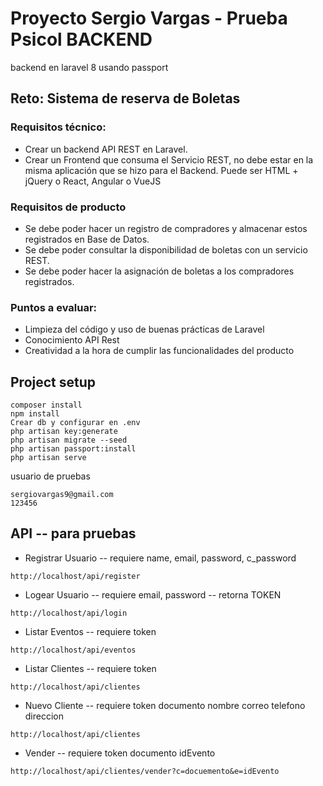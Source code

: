 # Proyecto Sergio Vargas - Prueba Psicol BACKEND

backend en laravel 8 usando passport

## Reto: Sistema de reserva de Boletas

### Requisitos técnico:
- Crear un backend API REST en Laravel.
- Crear un Frontend que consuma el Servicio REST, no debe estar en la misma aplicación que se hizo para el Backend. Puede ser HTML + jQuery o React, Angular o VueJS

### Requisitos de producto
- Se debe poder hacer un registro de compradores y almacenar estos registrados en Base de Datos.
- Se debe poder consultar la disponibilidad de boletas con un servicio REST.
- Se debe poder hacer la asignación de boletas a los compradores registrados.

### Puntos a evaluar:
- Limpieza del código y uso de buenas prácticas de Laravel
- Conocimiento API Rest
- Creatividad a la hora de cumplir las funcionalidades del producto

## Project setup
```
composer install
npm install
Crear db y configurar en .env
php artisan key:generate
php artisan migrate --seed
php artisan passport:install
php artisan serve
```

usuario de pruebas
```
sergiovargas9@gmail.com
123456
```

## API -- para pruebas
- Registrar Usuario -- requiere name, email, password, c_password
```
http://localhost/api/register
```
- Logear Usuario -- requiere email, password -- retorna TOKEN
```
http://localhost/api/login
```
- Listar Eventos -- requiere token
```
http://localhost/api/eventos
```
- Listar Clientes -- requiere token
```
http://localhost/api/clientes
```
- Nuevo Cliente -- requiere token documento nombre correo telefono direccion
```
http://localhost/api/clientes
```
- Vender -- requiere token documento idEvento
```
http://localhost/api/clientes/vender?c=docuemento&e=idEvento
```
